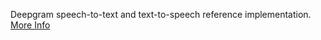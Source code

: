 Deepgram speech-to-text and text-to-speech reference implementation. <a class="text-sm underline hover:text-primary" href="https://promptpanel.com/documentation/voice-deepgram/" target="_new">More Info</a>

